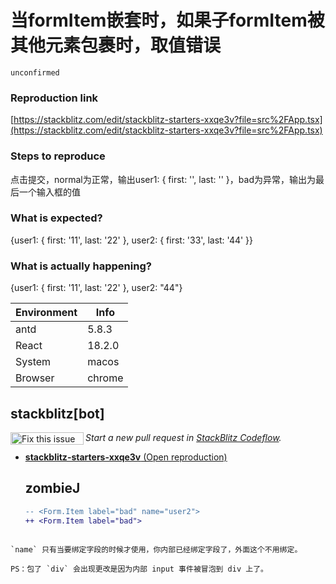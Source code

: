 # 当formItem嵌套时，如果子formItem被其他元素包裹时，取值错误

`unconfirmed`

### Reproduction link

[https://stackblitz.com/edit/stackblitz-starters-xxqe3v?file=src%2FApp.tsx](https://stackblitz.com/edit/stackblitz-starters-xxqe3v?file=src%2FApp.tsx)

### Steps to reproduce

点击提交，normal为正常，输出user1: { first: '', last: '' }，bad为异常，输出为最后一个输入框的值

### What is expected?

{user1: { first: '11', last: '22' }, user2: { first: '33', last: '44' }}

### What is actually happening?

{user1: { first: '11', last: '22' }, user2: "44"}

| Environment | Info   |
| ----------- | ------ |
| antd        | 5.8.3  |
| React       | 18.2.0 |
| System      | macos  |
| Browser     | chrome |

<!-- generated by ant-design-issue-helper. DO NOT REMOVE -->

## stackblitz[bot]

<a href='https://stackblitz.com/~/github.com/ant-design/ant-design/issues/44176?repros=stackblitz-starters-xxqe3v'><img src='https://developer.stackblitz.com/img/fix_this_issue_small.svg' alt='Fix this issue in StackBlitz Codeflow' align='left' width='117' height='20'></a> _Start a new pull request in [StackBlitz Codeflow](https://stackblitz.com/~/github.com/ant-design/ant-design/issues/44176?repros=stackblitz-starters-xxqe3v)._

- [**stackblitz-starters-xxqe3v** (Open reproduction)](https://stackblitz.com/edit/stackblitz-starters-xxqe3v?issueRepo=ant-design/ant-design&issueNumber=44176)

  ## zombieJ

  ```diff
  -- <Form.Item label="bad" name="user2">
  ++ <Form.Item label="bad">
  ```

```

`name` 只有当要绑定字段的时候才使用，你内部已经绑定字段了，外面这个不用绑定。

PS：包了 `div` 会出现更改是因为内部 input 事件被冒泡到 div 上了。

```
